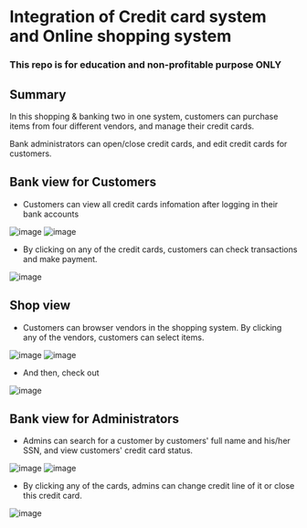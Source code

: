 
# Integration of Credit card system and Online shopping system

### This repo is for education and non-profitable purpose ONLY

## Summary

In this shopping & banking two in one system, customers can purchase items from four different vendors, and manage their credit cards.

Bank administrators can open/close credit cards, and edit credit cards for customers.

## Bank view for Customers

- Customers can view all credit cards infomation after logging in their bank accounts

![image](https://user-images.githubusercontent.com/34822412/62493914-3eeed280-b7a0-11e9-9016-479093c74e84.png)
![image](https://user-images.githubusercontent.com/34822412/62494026-79586f80-b7a0-11e9-8751-cfde6896ef81.png)

- By clicking on any of the credit cards, customers can check transactions and make payment.

![image](https://user-images.githubusercontent.com/34822412/62494546-cc7ef200-b7a1-11e9-9102-5cea4534be40.png)

## Shop view

- Customers can browser vendors in the shopping system. By clicking any of the vendors, customers can select items.

![image](https://user-images.githubusercontent.com/34822412/62494259-0c91a500-b7a1-11e9-999b-611bdbc6df3d.png)
![image](https://user-images.githubusercontent.com/34822412/62494378-5b3f3f00-b7a1-11e9-8512-c00bea945032.png)

- And then, check out

![image](https://user-images.githubusercontent.com/34822412/62494461-993c6300-b7a1-11e9-94fa-6cfb958cc7ca.png)

## Bank view for Administrators

- Admins can search for a customer by customers' full name and his/her SSN, and view customers' credit card status.

![image](https://user-images.githubusercontent.com/34822412/62494756-34cdd380-b7a2-11e9-9989-d65350c5fc64.png)
![image](https://user-images.githubusercontent.com/34822412/62494878-71013400-b7a2-11e9-844c-89a6184c7fdf.png)

- By clicking any of the cards, admins can change credit line of it or close this credit card.

![image](https://user-images.githubusercontent.com/34822412/62495432-df92c180-b7a3-11e9-8c6b-71cf977ac9ab.png)


